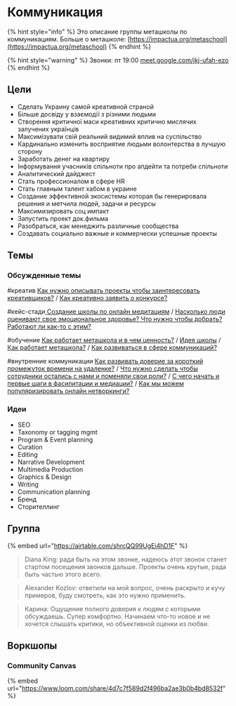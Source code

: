 # Коммуникация

{% hint style="info" %}
Это описание группы меташколы по коммуникациям. Больше о меташколе: [https://impactua.org/metaschool](https://impactua.org/metaschool)
{% endhint %}

{% hint style="warning" %}
Звонки: пт 19:00 [meet.google.com/jkj-ufah-ezo ](https://meet.google.com/jkj-ufah-ezo)
{% endhint %}

## Цели

* Сделать Украину самой креативной страной
* Більше досвіду у взаємодії з різними людьми
* Створення критичної маси креативних критично мислячих залучених українців
* Максимізувати свій реальний видимий вплив на суспільство
* Кардинально изменить восприятие людьми волонтерства в лучшую сторону 
* Заработать денег на квартиру
* Інформування учасників спільноти про апдейти та потреби спільноти
* Аналитический дайджест
* Стать профессионалом в сфере HR
* Стать главным талент хабом в украине
* Создание эффективной экосистемы которая бы генерировала решения и метчила людей, задачи и ресурсы
* Максимизировать соц импакт
* Запустить проект док.фильма
* Разобраться, как менеджить различные сообщества
* Создавать социально важные и коммерчески успешные проекты

## Темы

### Обсужденные темы

\#креатив [Как нужно описывать проекты чтобы заинтересовать креативщиков?](https://wiki.impactua.org/metashkola/kommunikaciya/15.05#maks-kak-nuzhno-opisat-etot-proekt-chtoby-zainteresovat-kreativshikov) / [Как креативно заявить о конкурсе?](https://wiki.impactua.org/metashkola/kommunikaciya/22.05)

\#кейс-стади[ Создание школы по онлайн медитациям](https://wiki.impactua.org/metashkola/kommunikaciya/15.05#karina-gotovy-pouchastvovat-da-net-i-pochemu) / [Насколько люди оценивают свое эмоциональное здоровье? Что нужно чтобы добрать? Работают ли как-то с этим?](https://wiki.impactua.org/metashkola/kommunikaciya/22.05#karina-naskolko-by-vy-ocenili-svoe-emocionalnoe-zdorove-chto-nuzhno-chtoby-dobrat-rabotaet-li-kak-to-s-etim)

\#обучение [Как работает меташкола и в чем ценность?](https://wiki.impactua.org/metashkola/kommunikaciya/15.05#saya-kak-rabotaet-metashkola-i-v-chem-cennost) / [Идея школы](https://wiki.impactua.org/metashkola/kommunikaciya/29.05#yulya-ideya-shkoly) / [Как работает меташкола?](https://wiki.impactua.org/metashkola/kommunikaciya/05.06#tanya-kak-rabotaet-metashkola) / [Как развиваться в сфере коммуникаций?](https://wiki.impactua.org/metashkola/kommunikaciya/05.06#saya-kak-razvivatsya-v-sfere-kommunikacii)

\#внутренние коммуникации [Как развивать доверие за короткий промежуток времени на удаленке?](https://wiki.impactua.org/metashkola/kommunikaciya/29.05#aleks-kak-razvivat-doverie-za-korotkii-promezhutok-vremeni-na-udalenke) / [Что нужно сделать чтобы сотрудники остались с нами и поменяли свои роли?](https://wiki.impactua.org/metashkola/kommunikaciya/22.05#arkadii-chto-nuzhno-sdelat-chtoby-perevodchiki-ostalis-s-nami-i-pomenyali-svoi-roli) / [С чего начать и первые шаги в фасилитации и медиации?](https://wiki.impactua.org/metashkola/kommunikaciya/15.05#arkadii-s-chego-nachat-i-pervye-shagi-v-fasilitacii-i-meditacii) / [Как мы можем популяризировать онлайн нетворкинги?](https://wiki.impactua.org/metashkola/kommunikaciya/05.06#anya-kak-my-mozhem-populyarizirovat-rendom-kofe)

### Идеи

* SEO
* Taxonomy or tagging mgmt
* Program & Event planning
* Curation
* Editing
* Narrative Development
* Multimedia Production
* Graphics & Design
* Writing
* Communication planning
* Бренд
* Сторителлинг

## Группа

{% embed url="https://airtable.com/shrcQQ99UgEi4hD1F" %}

> Diana King: рада быть на этом звонке, надеюсь этот звонок станет стартом посещения звонков дальше. Проекты очень крутые, рада быть частью этого всего.

> Alexander Kozlov: ответили на мой вопрос, очень раскрыто и кучу примеров, буду смотреть, как это нужно применить.

> Карина: Ощущение полного доверия к людям с которыми обсуждаешь. Супер комфортно. Начинаем что-то новое и не хочется слышать критики, но объективной оценки из любви.

## Воркшопы

### Community Canvas

{% embed url="https://www.loom.com/share/4d7c7f589d2f496ba2ae3b0b4bd8532f" %}

